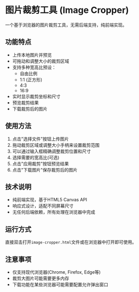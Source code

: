 # 图片裁剪工具 (Image Cropper)

一个基于浏览器的图片裁剪工具，无需后端支持，纯前端实现。

## 功能特点

- 上传本地图片并预览
- 可拖动和调整大小的裁剪区域
- 支持多种宽高比预设：
  - 自由比例
  - 1:1 (正方形)
  - 4:3
  - 16:9
- 实时显示裁剪坐标和尺寸
- 预览裁剪结果
- 下载裁剪后的图片

## 使用方法

1. 点击"选择文件"按钮上传图片
2. 拖动裁剪区域或调整大小手柄来设置裁剪范围
3. 可以通过输入框精确调整裁剪位置和尺寸
4. 选择需要的宽高比(可选)
5. 点击"应用裁剪"按钮预览结果
6. 点击"下载图片"保存裁剪后的图片

## 技术说明

- 纯前端实现，基于HTML5 Canvas API
- 响应式设计，适配不同屏幕尺寸
- 无任何后端依赖，所有处理在浏览器中完成

## 运行方式

直接双击打开`image-cropper.html`文件或在浏览器中打开即可使用。

## 注意事项

- 仅支持现代浏览器(Chrome, Firefox, Edge等)
- 裁剪大图片可能需要更多内存
- 下载功能在某些浏览器可能需要配置允许弹出窗口
